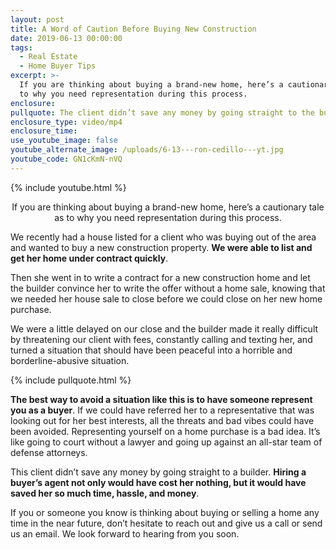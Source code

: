 ```yaml
---
layout: post
title: A Word of Caution Before Buying New Construction
date: 2019-06-13 00:00:00
tags:
  - Real Estate
  - Home Buyer Tips
excerpt: >-
  If you are thinking about buying a brand-new home, here’s a cautionary tale as
  to why you need representation during this process.
enclosure:
pullquote: The client didn’t save any money by going straight to the builder.
enclosure_type: video/mp4
enclosure_time:
use_youtube_image: false
youtube_alternate_image: /uploads/6-13---ron-cedillo---yt.jpg
youtube_code: GN1cKmN-nVQ
---
```


{% include youtube.html %}

<center>If you are thinking about buying a brand-new home, here’s a cautionary tale as to why you need representation during this process.</center>

We recently had a house listed for a client who was buying out of the area and wanted to buy a new construction property. **We were able to list and get her home under contract quickly**.

Then she went in to write a contract for a new construction home and let the builder convince her to write the offer without a home sale, knowing that we needed her house sale to close before we could close on her new home purchase.

We were a little delayed on our close and the builder made it really difficult by threatening our client with fees, constantly calling and texting her, and turned a situation that should have been peaceful into a horrible and borderline-abusive situation.

{% include pullquote.html %}

**The best way to avoid a situation like this is to have someone represent you as a buyer**. If we could have referred her to a representative that was looking out for her best interests, all the threats and bad vibes could have been avoided. Representing yourself on a home purchase is a bad idea. It’s like going to court without a lawyer and going up against an all-star team of defense attorneys.

This client didn’t save any money by going straight to a builder. **Hiring a buyer’s agent not only would have cost her nothing, but it would have saved her so much time, hassle, and money**.

If you or someone you know is thinking about buying or selling a home any time in the near future, don’t hesitate to reach out and give us a call or send us an email. We look forward to hearing from you soon.